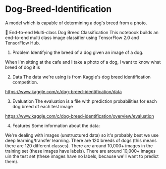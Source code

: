 # Dog-Breed-Identification
A model which is capable of determining a dog's breed from a photo.

🐶 End-to-end Multi-class Dog Breed Classification
This notebook builds an end-to-end multi class image classifier using TensorFlow 2.0 and TensorFlow Hub.

1. Problem
Identifying the breed of a dog given an image of a dog.

When I'm sitting at the cafe and I take a photo of a dog, I want to know what breed of dog it is


2. Data
The data we're using is from Kaggle's dog breed identification competition.

https://www.kaggle.com/c/dog-breed-identification/data

3. Evaluation
The evaluation is a file with prediction probabilities for each dog breed of each test image

https://www.kaggle.com/c/dog-breed-identification/overview/evaluation

4. Features
Some information about the data:

We're dealing with images (unstructured data) so it's probably best we use deep learning/transfer learning.
There are 120 breeds of dogs (this means there are 120 different classes).
There are around 10,000+ images in the training set (these images have labels).
There are around 10,000+ images uin the test set (these images have no labels, because we'll want to predict them).
